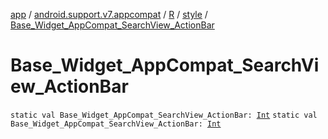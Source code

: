 [app](../../../index.md) / [android.support.v7.appcompat](../../index.md) / [R](../index.md) / [style](index.md) / [Base_Widget_AppCompat_SearchView_ActionBar](.)

# Base_Widget_AppCompat_SearchView_ActionBar

`static val Base_Widget_AppCompat_SearchView_ActionBar: `[`Int`](https://kotlinlang.org/api/latest/jvm/stdlib/kotlin/-int/index.html)
`static val Base_Widget_AppCompat_SearchView_ActionBar: `[`Int`](https://kotlinlang.org/api/latest/jvm/stdlib/kotlin/-int/index.html)